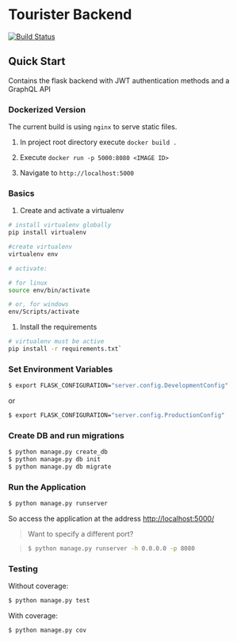 # Tourister Backend

[![Build Status](https://travis-ci.org/TODO?branch=master)](https://travis-ci.org/TODO)

## Quick Start

Contains the flask backend with JWT authentication methods and a GraphQL API

### Dockerized Version

The current build is using `nginx` to serve static files.

1. In project root directory execute `docker build .`

2. Execute `docker run -p 5000:8080 <IMAGE ID>`

3. Navigate to `http://localhost:5000`

### Basics

1. Create and activate a virtualenv

```bash
# install virtualenv globally
pip install virtualenv

#create virtualenv
virtualenv env

# activate:

# for linux
source env/bin/activate

# or, for windows
env/Scripts/activate
```

1. Install the requirements

```bash
# virtualenv must be active
pip install -r requirements.txt`
```

### Set Environment Variables

```bash
$ export FLASK_CONFIGURATION="server.config.DevelopmentConfig"
```

or

```bash
$ export FLASK_CONFIGURATION="server.config.ProductionConfig"
```

### Create DB and run migrations

```bash
$ python manage.py create_db
$ python manage.py db init
$ python manage.py db migrate
```

### Run the Application

```bash
$ python manage.py runserver
```

So access the application at the address [http://localhost:5000/](http://localhost:5000/)

> Want to specify a different port?

> ```bash
> $ python manage.py runserver -h 0.0.0.0 -p 8080
> ```

### Testing

Without coverage:

```bash
$ python manage.py test
```

With coverage:

```bash
$ python manage.py cov
```

